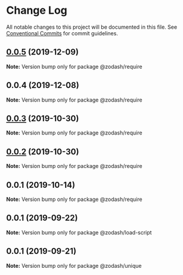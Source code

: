 # Change Log

All notable changes to this project will be documented in this file.
See [Conventional Commits](https://conventionalcommits.org) for commit guidelines.

## [0.0.5](https://github.com/zcorky/zodash/compare/@zodash/require@0.0.4...@zodash/require@0.0.5) (2019-12-09)

**Note:** Version bump only for package @zodash/require





## 0.0.4 (2019-12-08)

**Note:** Version bump only for package @zodash/require





## [0.0.3](https://github.com/zcorky/zodash/compare/@zodash/require@0.0.2...@zodash/require@0.0.3) (2019-10-30)

**Note:** Version bump only for package @zodash/require





## [0.0.2](https://github.com/zcorky/zodash/compare/@zodash/require@0.0.1...@zodash/require@0.0.2) (2019-10-30)

**Note:** Version bump only for package @zodash/require





## 0.0.1 (2019-10-14)

**Note:** Version bump only for package @zodash/require





## 0.0.1 (2019-09-22)

**Note:** Version bump only for package @zodash/load-script





## 0.0.1 (2019-09-21)

**Note:** Version bump only for package @zodash/unique
